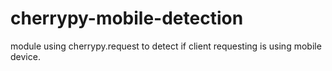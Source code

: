 cherrypy-mobile-detection
=========================

module using cherrypy.request to detect if client requesting is using mobile device.

